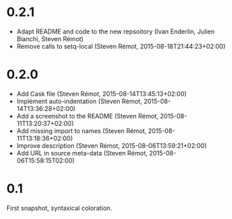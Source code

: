 # 0.2.1

* Adapt README and code to the new repsoitory (Ivan Enderlin, Julien Bianchi, Steven Rémot)
* Remove calls to setq-local (Steven Rémot, 2015-08-18T21:44:23+02:00)

# 0.2.0

* Add Cask file (Steven Rémot, 2015-08-14T13:45:13+02:00)
* Implement auto-indentation (Steven Rémot, 2015-08-14T13:36:28+02:00)
* Add a screenshot to the README (Steven Rémot, 2015-08-11T13:20:37+02:00)
* Add missing import to names (Steven Rémot, 2015-08-11T13:18:36+02:00)
* Improve description (Steven Rémot, 2015-08-06T13:59:21+02:00)
* Add URL in source meta-data (Steven Rémot, 2015-08-06T15:58:15T02:00)

# 0.1

First snapshot, syntaxical coloration.
